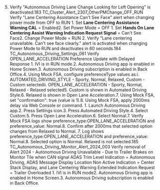 5. Verify "Autonomous Driving Lane Change Looking for Left Opening" is deactivated.183 TC_Cluster_Alert_2307_OtherPMChange_OFF_RUN Verify "Lane Centering Assistance Can't See Face" alert when changing power mode from OFF to RUN 1. Set **Lane Centering Assistance Warning CAL** = Enabled2. Set Power Mode = OFF 1. Set **Hands On Lane Centering Assist Warning Indication Request Signal** = Can't See Face2. Change Power Mode = RUN 2. Verify "Lane centering unavailable. Can't see face clearly." alert is activated when changing Power Mode to RUN and deactivates in 60 seconds.184 TC_Autonomous_Driving_Settings_061 Verify OPEN_LANE_ACCELERATION Preference Update with Delayed Response 1. IVI is in RUN mode.2. Autonomous Driving app is enabled in Home Screen.3. Autonomous Driving subscription is enabled in Back Office.4. Using Mock FSA, configure preferenceType values as:i. AUTOMATED_DRIVING_STYLE - Sporty, Normal, Relaxed, Custom - Custom selectedii. OPEN_LANE_ACCELERATION - Sporty, Normal, Relaxed - Relaxed selected5. Custom is shown in Automated Driving Style.6. Relaxed is shown in Open Lane Acceleration.7. Using Mock FSA, set "confirmation": true (value is 1).8. Using Mock FSA, apply 2000ms delay via Web Console or command. 1. Launch Autonomous Driving app.2. Press Settings icon.3. Press Automated Driving Style.4. Select Custom.5. Press Open Lane Acceleration.6. Select Normal.7. Verify Mock FSA logs show preference_type:OPEN_LANE_ACCELERATION and preference_value: Normal.8. Confirm after 2000ms that selected option changes from Relaxed to Normal. 7. Log shows preference_type:OPEN_LANE_ACCELERATION and preference_value: Normal.8. Selected option is Normal. Relaxed is not selected.185 TC_Autonomous_Driving_Monitor_Alert_2024_003 Verify removal of Alert 2024 - Autonomous Driving Unavailable - Due to Trailer Brakes on Monitor Tile when CAN signal ADAS Trim Level Indication = Autonomous Driving, ADAS Message Display Location Non Active Indication = Center Stack Display, and Lane Centering Warning Extended Indication Request = Trailer Overloaded 1. IVI is in RUN mode2. Autonomous Driving app is enabled in Home Screen.3. Autonomous Driving subscription is enabled in Back Office.
